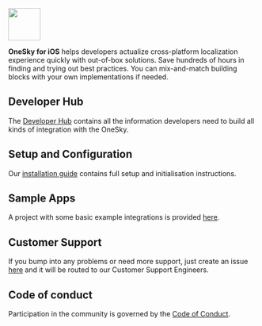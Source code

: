 <img src="https://github.com/onesky/onesky-for-web/blob/screenshots/screenshots/onesky-saas.png?raw=true" height="65" />

**OneSky for iOS** helps developers actualize cross-platform localization experience quickly with out-of-box solutions. Save hundreds of hours in finding and trying out best practices. You can mix-and-match building blocks with your own implementations if needed.

## Developer Hub
The [Developer Hub](https://developers.onesky.app) contains all the information developers need to build all kinds of integration with the OneSky.

## Setup and Configuration
Our [installation guide](https://developers.onesky.app/docs/ios-installation) contains full setup and initialisation instructions.

## Sample Apps
A project with some basic example integrations is provided [here](https://github.com/onesky/onesky-for-ios/tree/master/examples/onesky-helloworld).

## Customer Support
If you bump into any problems or need more support, just create an issue [here](https://github.com/onesky/onesky-for-ios/issues) and it will be routed to our Customer Support Engineers.

## Code of conduct
Participation in the community is governed by the [Code of Conduct](code-of-conduct.md).
